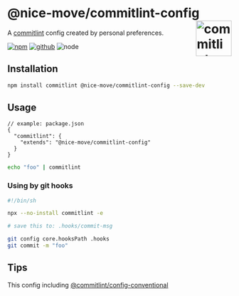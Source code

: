 # @nice-move/commitlint-config [<img src="https://commitlint.js.org/assets/icon.svg" alt="commitlint" height="80" align="right">][commitlint]

A [commitlint] config created by personal preferences.

[![npm][npm-badge]][npm-url]
[![github][github-badge]][github-url]
![node][node-badge]

[commitlint]: https://commitlint.js.org/
[npm-url]: https://www.npmjs.com/package/@nice-move/commitlint-config
[npm-badge]: https://img.shields.io/npm/v/@nice-move/commitlint-config.svg?style=flat-square&logo=npm
[github-url]: https://github.com/nice-move/nice-move/tree/master/packages/commitlint-config
[github-badge]: https://img.shields.io/npm/l/@nice-move/commitlint-config.svg?style=flat-square&colorB=blue&logo=github
[node-badge]: https://img.shields.io/node/v/@nice-move/commitlint-config.svg?style=flat-square&colorB=green&logo=node.js

## Installation

```sh
npm install commitlint @nice-move/commitlint-config --save-dev
```

## Usage

```jsonc
// example: package.json
{
  "commitlint": {
    "extends": "@nice-move/commitlint-config"
  }
}
```

```sh
echo "foo" | commitlint
```

### Using by git hooks

```sh
#!/bin/sh

npx --no-install commitlint -e

# save this to: .hooks/commit-msg
```

```sh
git config core.hooksPath .hooks
git commit -m "foo"
```

## Tips

This config including [@commitlint/config-conventional](https://www.npmjs.com/package/@commitlint/config-conventional)
